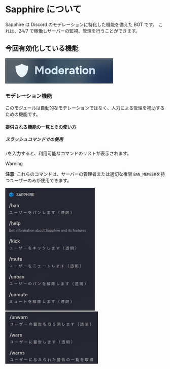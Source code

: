 # Sapphire について

Sapphire は Discord のモデレーションに特化した機能を備えた BOT です。
これは、24/7 で稼働しサーバーの監視、管理を行うことができます。

## 今回有効化している機能

![alt text](image.png)

### モデレーション機能

このモジュールは自動的なモデレーションではなく、人力による管理を補助するための機能です。

#### **提供される機能の一覧とその使い方**

##### スラッシュコマンドでの使用
 `/`を入力すると、利用可能なコマンドのリストが表示されます。
 
> [!WARNING]
> **注意**: これらのコマンドは、サーバーの管理者または適切な権限 `BAN_MEMBER`を持つユーザーのみが使用できます。

![alt text](image-1.png)
![alt text](image-2.png)

